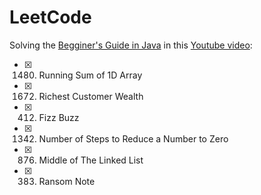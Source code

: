 # LeetCode

Solving the [Begginer's Guide in Java](https://leetcode.com/explore/featured/card/the-leetcode-beginners-guide/) in this [Youtube video](https://youtu.be/DsDEOvT8yEY):


- [x] 1480. Running Sum of 1D Array
- [x] 1672. Richest Customer Wealth
- [x] 412. Fizz Buzz
- [x] 1342. Number of Steps to Reduce a Number to Zero
- [x] 876. Middle of The Linked List
- [x] 383. Ransom Note
